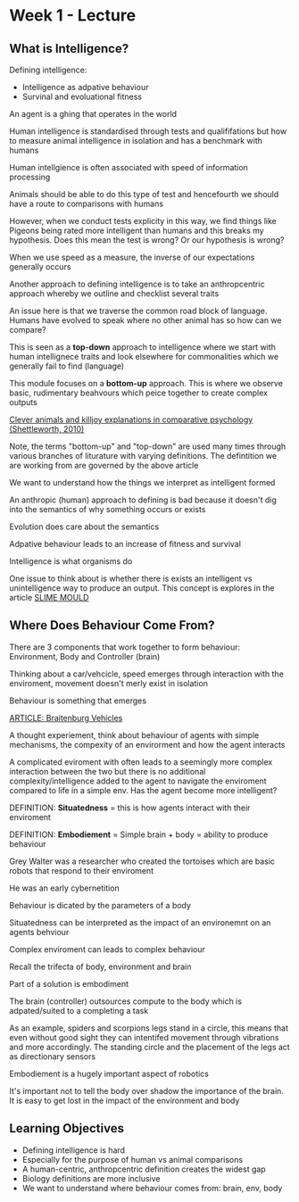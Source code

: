 # Week 1 - Lecture

## What is Intelligence?

Defining intelligence:
 - Intelligence as adpative behaviour
 - Survinal and evoluational fitness

An agent is a ghing that operates in the world

Human intelligence is standardised through tests and qualififations but how to measure animal intelligence in isolation and has a benchmark with humans

Human intellgience is often associated with speed of information processing 

Animals should be able to do this type of test and hencefourth we should have a route to comparisons with humans 

However, when we conduct tests explicity in this way, we find things like Pigeons being rated more intelligent than humans and this breaks my hypothesis. Does this mean the test is wrong? Or our hypothesis is wrong?

When we use speed as a measure, the inverse of our expectations generally occurs

Another approach to defining intelligence is to take an anthropcentric approach whereby we outline and checklist several traits

An issue here is that we traverse the common road block of language. Humans have evolved to speak where no other animal has so how can we compare?

This is seen as a **top-down** approach to intelligence where we start with human intellignece traits and look elsewhere for commonalities which we generally fail to find (language)

This module focuses on a **bottom-up** approach. This is where we observe basic, rudimentary beahvours which peice together to create complex outputs 

[Clever animals and killjoy explanations in comparative psychology (Shettleworth, 2010)](https://github.com/LukeBirkett/study-planner/blob/main/826G5_Intelligence_in_Animals_and_Machines/weeks/week_1/readings/shettleworth_2010_killjoy_explanations.pdf)

Note, the terms "bottom-up" and "top-down" are used many times through various branches of liturature with varying definitions. The defintition we are working from are governed by the above article

We want to understand how the things we interpret as intelligent formed 

An anthropic (human) approach to defining is bad because it doesn't dig into the semantics of why something occurs or exists

Evolution does care about the semantics

Adpative behaviour leads to an increase of fitness and survival

Intelligence is what organisms do

One issue to think about is whether there is exists an intelligent vs unintelligence way to produce an output. This concept is explores in the article [SLIME MOULD]()

## Where Does Behaviour Come From?

There are 3 components that work together to form behaviour: Environment, Body and Controller (brain)

Thinking about a car/vehcicle, speed emerges through interaction with the enviroment, movement doesn't merly exist in isolation

Behaviour is something that emerges

[ARTICLE: Braitenburg Vehicles]()

A thought experiement, think about behaviour of agents with simple mechanisms, the compexity of an envirorment and how the agent interacts

A complicated eviroment with often leads to a seemingly more complex interaction between the two but there is no additional complexity/intelligence added to the agent to navigate the enviroment compared to life in a simple env. Has the agent become more intelligent?

DEFINITION: **Situatedness** = this is how agents interact with their enviroment

DEFINITION: **Embodiement** = Simple brain + body = ability to produce behaviour 

Grey Walter was a researcher who created the tortoises which are basic robots that respond to their enviroment

He was an early cybernetition

Behaviour is dicated by the parameters of a body

Situatedness can be interpreted as the impact of an environemnt on an agents behviour

Complex enviroment can leads to complex behaviour 

Recall the trifecta of body, environment and brain

Part of a solution is embodiment 

The brain (controller) outsources compute to the body which is adpated/suited to a completing a task

As an example, spiders and scorpions legs stand in a circle, this means that even without good sight they can intentifed movement through vibrations and more accordingly. The standing circle and the placement of the legs act as directionary sensors

Embodiement is a hugely important aspect of robotics 

It's important not to tell the body over shadow the importance of the brain. It is easy to get lost in the impact of the environment and body

## Learning Objectives
- Defining intelligence is hard
- Especially for the purpose of human vs animal comparisons
- A human-centric, anthropcentric definition creates the widest gap
- Biology definitions are more inclusive
- We want to understand where behaviour comes from: brain, env, body
